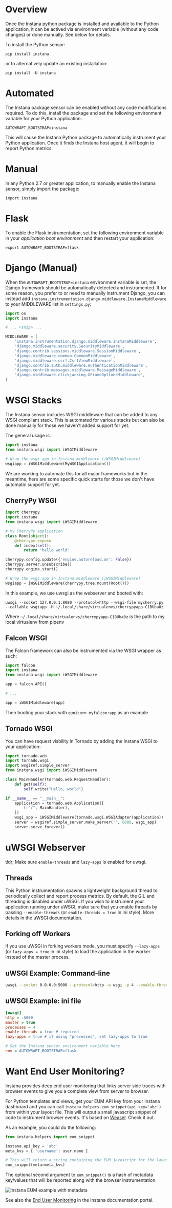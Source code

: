 # Overview

Once the Instana python package is installed and available to the Python application, it can be actived via environment variable (without any code changes) or done manually.  See below for details.

To install the Python sensor:

    pip install instana

or to alternatively update an existing installation:

    pip install -U instana

# Automated

The Instana package sensor can be enabled without any code modifications required.  To do this, install the package and set the following environment variable for your Python application:

    AUTOWRAPT_BOOTSTRAP=instana

This will cause the Instana Python package to automatically instrument your Python application.  Once it finds the Instana host agent, it will begin to report Python metrics.

# Manual

In any Python 2.7 or greater application, to manually enable the Instana sensor, simply import the package:

    import instana

# Flask

To enable the Flask instrumentation, set the following environment variable in your _application boot environment_ and then restart your application:

  `export AUTOWRAPT_BOOTSTRAP=flask`

# Django (Manual)

When the `AUTOWRAPT_BOOTSTRAP=instana` environment variable is set, the Django framework should be automatically detected and instrumented.  If for some reason, you prefer to or need to manually instrument Django, you can instead add `instana.instrumentation.django.middleware.InstanaMiddleware` to your MIDDLEWARE list in `settings.py`:

```Python
import os
import instana

# ... <snip> ...

MIDDLEWARE = [
    'instana.instrumentation.django.middleware.InstanaMiddleware',
    'django.middleware.security.SecurityMiddleware',
    'django.contrib.sessions.middleware.SessionMiddleware',
    'django.middleware.common.CommonMiddleware',
    'django.middleware.csrf.CsrfViewMiddleware',
    'django.contrib.auth.middleware.AuthenticationMiddleware',
    'django.contrib.messages.middleware.MessageMiddleware',
    'django.middleware.clickjacking.XFrameOptionsMiddleware',
]
```

# WSGI Stacks

The Instana sensor includes WSGI middleware that can be added to any WSGI compliant stack.  This is automated for various stacks but can also be done manually for those we haven't added support for yet.

The general usage is:

```python
import instana
from instana.wsgi import iWSGIMiddleware

# Wrap the wsgi app in Instana middleware (iWSGIMiddleware)
wsgiapp = iWSGIMiddleware(MyWSGIApplication())
```

We are working to automate this for all major frameworks but in the meantime, here are some specific quick starts for those we don't have automatic support for yet.

## CherryPy WSGI

```python
import cherrypy
import instana
from instana.wsgi import iWSGIMiddleware

# My CherryPy application
class Root(object):
    @cherrypy.expose
    def index(self):
        return "hello world"

cherrypy.config.update({'engine.autoreload.on': False})
cherrypy.server.unsubscribe()
cherrypy.engine.start()

# Wrap the wsgi app in Instana middleware (iWSGIMiddleware)
wsgiapp = iWSGIMiddleware(cherrypy.tree.mount(Root()))
```

In this example, we use uwsgi as the webserver and booted with:

    uwsgi --socket 127.0.0.1:8080 --protocol=http --wsgi-file mycherry.py --callable wsgiapp -H ~/.local/share/virtualenvs/cherrypyapp-C1BUba0z

Where `~/.local/share/virtualenvs/cherrypyapp-C1BUba0z` is the path to my local virtualenv from pipenv

## Falcon WSGI

The Falcon framework can also be instrumented via the WSGI wrapper as such:

```python
import falcon
import instana
from instana.wsgi import iWSGIMiddleware

app = falcon.API()

# ...

app = iWSGIMiddleware(app)
```

Then booting your stack with `gunicorn myfalcon:app` as an example

## Tornado WSGI

You can have request visbility in Tornado by adding the Instana WSGI to your application:

```python
import tornado.web
import tornado.wsgi
import wsgiref.simple_server
from instana.wsgi import iWSGIMiddleware

class MainHandler(tornado.web.RequestHandler):
    def get(self):
        self.write("Hello, world")

if __name__ == "__main__":
    application = tornado.web.Application([
        (r"/", MainHandler),
    ])
    wsgi_app = iWSGIMiddleware(tornado.wsgi.WSGIAdapter(application))
    server = wsgiref.simple_server.make_server('', 8888, wsgi_app)
    server.serve_forever()
```

# uWSGI Webserver

tldr; Make sure `enable-threads` and `lazy-apps` is enabled for uwsgi.

## Threads

This Python instrumentation spawns a lightweight background thread to periodically collect and report process metrics.  By default, the GIL and threading is disabled under uWSGI.  If you wish to instrument your application running under uWSGI, make sure that you enable threads by passing `--enable-threads`  (or `enable-threads = true` in ini style).  More details in the [uWSGI documentation](https://uwsgi-docs.readthedocs.io/en/latest/WSGIquickstart.html#a-note-on-python-threads).

## Forking off Workers

If you use uWSGI in forking workers mode, you must specify `--lazy-apps` (or `lazy-apps = true` in ini style) to load the application in the worker instead of the master process.

## uWSGI Example: Command-line

```sh
uwsgi --socket 0.0.0.0:5000 --protocol=http -w wsgi -p 4 --enable-threads --lazy-apps
```

## uWSGI Example: ini file

```ini
[uwsgi]
http = :5000
master = true
processes = 4
enable-threads = true # required
lazy-apps = true # if using "processes", set lazy-apps to true

# Set the Instana sensor environment variable here
env = AUTOWRAPT_BOOTSTRAP=flask
```
# Want End User Monitoring?

Instana provides deep end user monitoring that links server side traces with browser events to give you a complete view from server to browser.

For Python templates and views, get your EUM API key from your Instana dashboard and you can call `instana.helpers.eum_snippet(api_key='abc')` from within your layout file.  This will output
a small javascript snippet of code to instrument browser events.  It's based on [Weasel](https://github.com/instana/weasel).  Check it out.

As an example, you could do the following:

```python
from instana.helpers import eum_snippet

instana.api_key = 'abc'
meta_kvs = { 'username': user.name }

# This will return a string containing the EUM javascript for the layout or view.
eum_snippet(meta=meta_kvs)
```

The optional second argument to `eum_snippet()` is a hash of metadata key/values that will be reported along with the browser instrumentation.

![Instana EUM example with metadata](https://s3.amazonaws.com/instana/Instana+Gameface+EUM+with+metadata+2016-12-22+at+15.32.01.png)

See also the [End User Monitoring](https://docs.instana.io/products/website_monitoring/#configuration) in the Instana documentation portal.
